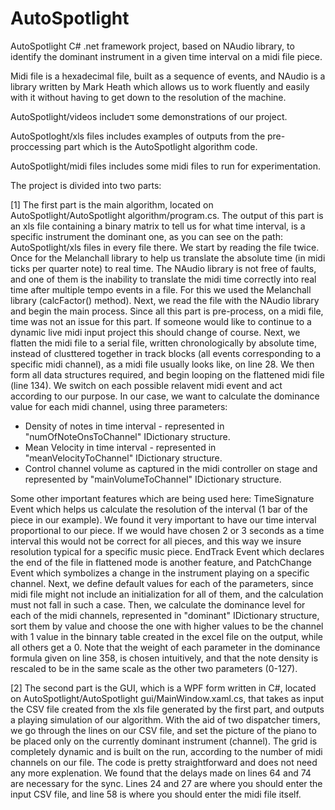 # AutoSpotlight
AutoSpotlight C# .net framework project, based on NAudio library, to identify the dominant instrument in a given time interval on a midi file piece.

Midi file is a hexadecimal file, built as a sequence of events, and NAudio is a library written by Mark Heath which allows us to work fluently and easily with it without having to get down to the resolution of the machine.

AutoSpotlight/videos includeד some demonstrations of our project.

AutoSpotloght/xls files includes examples of outputs from the pre-proccessing part which is the AutoSpotlight algorithm code.

AutoSpotlight/midi files includes some midi files to run for experimentation.

The project is divided into two parts: 

[1] The first part is the main algorithm, located on AutoSpotlight/AutoSpotlight algorithm/program.cs. The output of this part is an xls file containing a binary matrix to tell us for what time interval, is a specific instrument the dominant one, as you can see on the path: AutoSpotlight/xls files in every file there.
We start by reading the file twice. Once for the Melanchall library to help us translate the absolute time (in midi ticks per quarter note) to real time. The NAudio library is not free of faults, and one of them is the inability to translate the midi time correctly into real time after multiple tempo events in a file. For this we used the Melanchall library (calcFactor() method). Next, we read the file with the NAudio library and begin the main process. Since all this part is pre-process, on a midi file, time was not an issue for this part. If someone would like to continue to a dynamic live midi input project this should change of course.
Next, we flatten the midi file to a serial file, written chronologically by absolute time, instead of clusttered together in track blocks (all events corresponding to a specific midi channel), as a midi file usually looks like, on line 28. We then form all data structures required, and begin looping on the flattened midi file (line 134). We switch on each possible relavent midi event and act according to our purpose. In our case, we want to calculate the dominance value for each midi channel, using three parameters: 
  * Density of notes in time interval - represented in "numOfNoteOnsToChannel" IDictionary structure.
  * Mean Velocity in time interval - represented in "meanVelocityToChannel" IDictionary structure.
  * Control channel volume as captured in the midi controller on stage and represented by "mainVolumeToChannel" IDictionary structure.

Some other important features which are being used here: TimeSignature Event which helps us calculate the resolution of the interval (1 bar of the piece in our example). We found it very important to have our time interval proportional to our piece. If we would have chosen 2 or 3 seconds as a time interval this would not be correct for all pieces, and this way we insure resolution typical for a specific music piece. EndTrack Event which declares the end of the file in flattened mode is another feature, and PatchChange Event which symbolizes a change in the instrument playing on a specific channel.
Next, we define default values for each of the parameters, since midi file might not include an initialization for all of them, and the calculation must not fall in such a case. Then, we calculate the dominance level for each of the midi channels, represented in "dominant" IDictionary structure, sort them by value and choose the one with higher values to be the channel with 1 value in the binnary table created in the excel file on the output, while all others get a 0.
Note that the weight of each parameter in the dominance formula given on line 358, is chosen intuitively, and that the note density is rescaled to be in the same scale as the other two parameters (0-127).

[2] The second part is the GUI, which is a WPF form written in C#, located on AutoSpotlight/AutoSpotlight gui/MainWindow.xaml.cs, that takes as input the CSV file created from the xls file generated by the first part, and outputs a playing simulation of our algorithm. With the aid of two dispatcher timers, we go through the lines on our CSV file, and set the picture of the piano to be placed only on the currently dominant instrument (channel). The grid is completely dynamic and is built on the run, according to the number of midi channels on our file. The code is pretty straightforward  and does not need any more explenation. We found that the delays made on lines 64 and 74 are necessary for the sync. Lines 24 and 27 are where you should enter the input CSV file, and line 58 is where you should enter the midi file itself.
 
